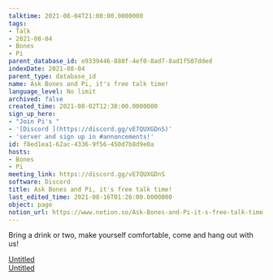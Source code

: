 ```yaml
---
talktime: 2021-08-04T21:00:00.0000000
tags:
- Talk
- 2021-08-04
- Bones
- Pi
parent_database_id: e9339446-880f-4ef0-8ad7-8ad1f507dded
indexDate: 2021-08-04
parent_type: database_id
name: Ask Bones and Pi, it's free talk time!
language_level: No limit
archived: false
created_time: 2021-08-02T12:38:00.0000000
sign_up_here:
- "Join Pi's "
- '[Discord ](https://discord.gg/vE7QUXGDnS)'
- 'server and sign up in #annoncements!'
id: f8ed1ea1-62ac-4336-9f56-450d7b8d9e0a
hosts:
- Bones
- Pi
meeting_link: https://discord.gg/vE7QUXGDnS
software: Discord
title: Ask Bones and Pi, it's free talk time!
last_edited_time: 2021-08-16T01:26:00.0000000
object: page
notion_url: https://www.notion.so/Ask-Bones-and-Pi-it-s-free-talk-time-f8ed1ea162ac43369f56450d7b8d9e0a
---
```


Bring a drink or two, make yourself comfortable, come and hang out with us!

[Untitled](https://www.notion.so/12c4a9e645d54aefa860b5f927a0b220)   
[Untitled](https://www.notion.so/482e61b02b9c4456b2b4fe86bb7544c6)   







